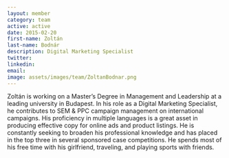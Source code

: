 ```yaml
---
layout: member
category: team
active: active
date: 2015-02-20
first-name: Zoltán
last-name: Bodnár
description: Digital Marketing Specialist
twitter:
linkedin:
email:
image: assets/images/team/ZoltanBodnar.png
---
```

Zoltán is working on a Master’s Degree in Management and Leadership at a leading university in Budapest. In his role as a Digital Marketing Specialist, he contributes to SEM & PPC campaign management on international campaigns. His proficiency in multiple languages is a great asset in producing effective copy for online ads and product listings. He is constantly seeking to broaden his professional knowledge and has placed in the top three in several sponsored case competitions. He spends most of his free time with his girlfriend, traveling, and playing sports with friends.

